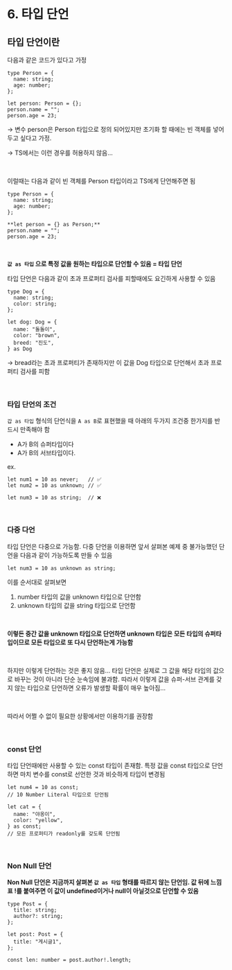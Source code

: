 # 6. 타입 단언

## 타입 단언이란


다음과 같은 코드가 있다고 가정

```tsx
type Person = {
  name: string;
  age: number;
};

let person: Person = {};
person.name = "";
person.age = 23;
```

→ 변수 person은 Person 타입으로 정의 되어있지만 초기화 할 때에는 빈 객체를 넣어두고 싶다고 가정.

→ TS에서는 이런 경우를 허용하지 않음…

<br>

이럴때는 다음과 같이 빈 객체를 Person 타입이라고 TS에게 단언해주면 됨

```tsx
type Person = {
  name: string;
  age: number;
};

**let person = {} as Person;**
person.name = "";
person.age = 23; 
```

<br>

**`값 as 타입` 으로 특정 값을 원하는 타입으로 단언할 수 있음 = 타입 단언**

타입 단언은 다음과 같이 초과 프로퍼티 검사를 피할때에도 요긴하게 사용할 수 있음

```tsx
type Dog = {
  name: string;
  color: string;
};

let dog: Dog = {
  name: "돌돌이",
  color: "brown",
  breed: "진도",
} as Dog
```

→ bread라는 초과 프로퍼티가 존재하지만 이 값을 Dog 타입으로 단언해서 초과 프로퍼티 검사를 피함

<br>

### 타입 단언의 조건

`갑 as 타입` 형식의 단언식을 `A as B`로 표현했을 때 아래의 두가지 조건중 한가지를 반드시 만족해야 함

- A가 B의 슈퍼타입이다
- A가 B의 서브타입이다.

ex.

```tsx
let num1 = 10 as never;   // ✅
let num2 = 10 as unknown; // ✅

let num3 = 10 as string;  // ❌
```

<br>

### 다중 다언

타입 단언은 다중으로 가능함. 다중 단언을 이용하면 앞서 살펴본 예제 중 불가능했던 단언을 다음과 같이 가능하도록 만들 수 있음

```tsx
let num3 = 10 as unknown as string;
```

이를 순서대로 살펴보면

1. number 타입의 값을 unknown 타입으로 단언함
2. unknown 타입의 값을 string 타입으로 단언함

<br>

**이렇든 중간 값을 unknown 타입으로 단언하면 unknown 타입은 모든 타입의 슈퍼타입이므로 모든 타입으로 또 다시 단언하는게 가능함**

<br>

하지만 이렇게 단언하는 것은 좋지 않음… 타입 단언은 실제로 그 값을 해당 타입의 값으로 바꾸는 것이 아니라 단순 눈속임에 불과함. 따라서 이렇게 값을 슈퍼-서브 관계를 갖지 않는 타입으로 단언하면 오류가 발생할 확률이 매우 높아짐…

<br>

따라서 어쩔 수 없이 필요한 상황에서만 이용하기를 권장함

<br>

### const 단언

타입 단언때에만 사용할 수 있는 const 타입이 존재함. 특정 값을 const 타입으로 단언하면 마치 변수를 const로 선언한 것과 비슷하게 타입이 변경됨

```tsx
let num4 = 10 as const;
// 10 Number Literal 타입으로 단언됨

let cat = {
  name: "야옹이",
  color: "yellow",
} as const;
// 모든 프로퍼티가 readonly를 갖도록 단언됨
```

<br>

### Non Null 단언

**Non Null 단언은 지금까지 살펴본 `값 as 타입` 형태를 따르지 않는 단언임. 값 뒤에 느낌표 !를 붙여주면 이 값이 undefined이거나 null이 아닐것으로 단언할 수 있음**

```tsx
type Post = {
  title: string;
  author?: string;
};

let post: Post = {
  title: "게시글1",
};

const len: number = post.author!.length;
```
